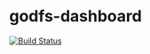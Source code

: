 # godfs-dashboard
[![Build Status](https://travis-ci.org/hetianyi/godfs-dashboard.svg?branch=master)](https://travis-ci.org/hetianyi/godfs-dashboard)

